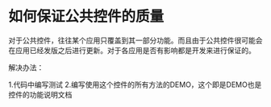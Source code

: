 # 如何保证公共控件的质量

对于公共控件，往往某个应用只覆盖到其一部分功能。而且由于公共控件很可能会在应用已经发版之后进行更新。对于各应用是否有影响都是开发来进行保证的。

解决办法：

1.代码中编写测试
2.编写使用这个控件的所有方法的DEMO，这个即是DEMO也是控件的功能说明文档
